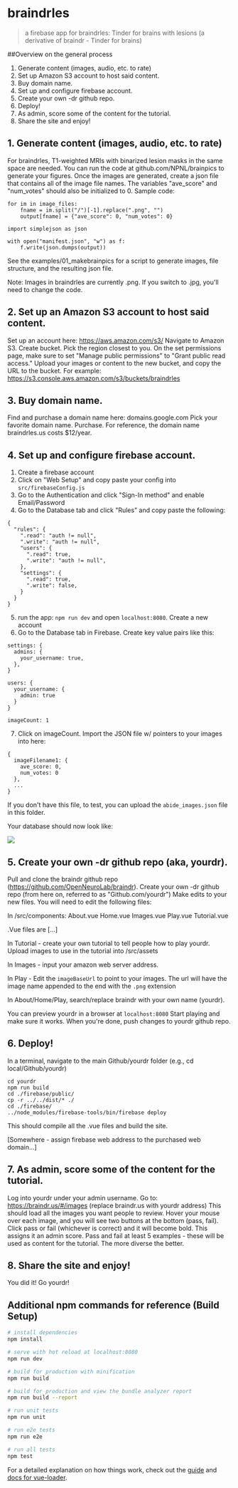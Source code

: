 # braindrles

> a firebase app for braindrles: Tinder for brains with lesions (a derivative of braindr - Tinder for brains)

##Overview on the general process

1. Generate content (images, audio, etc. to rate)
2. Set up Amazon S3 account to host said content.
3. Buy domain name.
4. Set up and configure firebase account.
5. Create your own -dr github repo.
6. Deploy!
7. As admin, score some of the content for the tutorial.
8. Share the site and enjoy!

## 1. Generate content (images, audio, etc. to rate)
For braindrles, T1-weighted MRIs with binarized lesion masks in the same space are needed.
You can run the code at github.com/NPNL/brainpics to generate your figures.
Once the images are generated, create a json file that contains all of the image file names.
The variables "ave_score" and "num_votes" should also be initialized to 0.
Sample code:

```
for im in image_files:
    fname = im.split("/")[-1].replace(".png", "")
    output[fname] = {"ave_score": 0, "num_votes": 0}

import simplejson as json

with open("manifest.json", "w") as f:
    f.write(json.dumps(output))
```

See the examples/01_makebrainpics for a script to generate images, file structure, and the resulting json file.

Note: Images in braindrles are currently .png. If you switch to .jpg, you'll need to change the code.

## 2. Set up an Amazon S3 account to host said content.
Set up an account here: https://aws.amazon.com/s3/
Navigate to Amazon S3. Create bucket. Pick the region closest to you.
On the set permissions page, make sure to set "Manage public permissions" to "Grant public read access."
Upload your images or content to the new bucket, and copy the URL to the bucket.
For example: https://s3.console.aws.amazon.com/s3/buckets/braindrles

## 3. Buy domain name.
Find and purchase a domain name here: domains.google.com
Pick your favorite domain name. Purchase.
For reference, the domain name braindrles.us costs $12/year.

## 4. Set up and configure firebase account.

1. Create a firebase account
2. Click on "Web Setup" and copy paste your config into `src/firebaseConfig.js`
3. Go to the Authentication and click "Sign-In method" and enable Email/Password
4. Go to the Database tab and click "Rules" and copy paste the following:

```
{
  "rules": {
    ".read": "auth != null",
    ".write": "auth != null",
    "users": {
      ".read": true,
      ".write": "auth != null",
    },
    "settings": {
      ".read": true,
      ".write": false,
    }
  }
}
```

5. run the app: `npm run dev` and open `localhost:8080`. Create a new account
6. Go to the Database tab in Firebase. Create key value pairs like this:

```
settings: {
  admins: {
    your_username: true,
  },
}

users: {
  your_username: {
    admin: true
  }
}

imageCount: 1
```
7. Click on imageCount. Import the JSON file w/ pointers to your images into here:
```
{
  imageFilename1: {
    ave_score: 0,
    num_votes: 0
  },
  ...
}
```
If you don't have this file, to test, you can upload the `abide_images.json` file in this folder.

Your database should now look like:

![](braindr-databaseSetup.png)


## 5. Create your own -dr github repo (aka, yourdr).
Pull and clone the braindr github repo (https://github.com/OpenNeuroLab/braindr).
Create your own -dr github repo (from here on, referred to as "Github.com/yourdr")
Make edits to your new files. You will need to edit the following files:

In /src/components:
About.vue
Home.vue
Images.vue
Play.vue
Tutorial.vue

.Vue files are [...]

In Tutorial - create your own tutorial to tell people how to play yourdr.
Upload images to use in the tutorial into /src/assets

In Images - input your amazon web server address.

In Play - Edit the `imageBaseUrl` to point to your images. The url will have the image name appended to the end with the `.png` extension

In About/Home/Play, search/replace braindr with your own name (yourdr).

You can preview yourdr in a browser at `localhost:8080`
Start playing and make sure it works.
When you're done, push changes to yourdr github repo.

## 6. Deploy!
In a terminal, navigate to the main Github/yourdr folder (e.g., cd local/Github/yourdr)

```
cd yourdr
npm run build
cd ./firebase/public/
cp -r ../../dist/* ./
cd ./firebase/
../node_modules/firebase-tools/bin/firebase deploy
```

This should compile all the .vue files and build the site.

[Somewhere - assign firebase web address to the purchased web domain...]


## 7. As admin, score some of the content for the tutorial.
Log into yourdr under your admin username.
Go to: https://braindr.us/#/images (replace braindr.us with yourdr address)
This should load all the images you want people to review.
Hover your mouse over each image, and you will see two buttons at the bottom (pass, fail).
Click pass or fail (whichever is correct) and it will become bold. This assigns it an admin score.
Pass and fail at least 5 examples - these will be used as content for the tutorial.
The more diverse the better.


## 8. Share the site and enjoy!

You did it! Go yourdr!



## Additional npm commands for reference (Build Setup)

``` bash
# install dependencies
npm install

# serve with hot reload at localhost:8080
npm run dev

# build for production with minification
npm run build

# build for production and view the bundle analyzer report
npm run build --report

# run unit tests
npm run unit

# run e2e tests
npm run e2e

# run all tests
npm test
```

For a detailed explanation on how things work, check out the [guide](http://vuejs-templates.github.io/webpack/) and [docs for vue-loader](http://vuejs.github.io/vue-loader).
